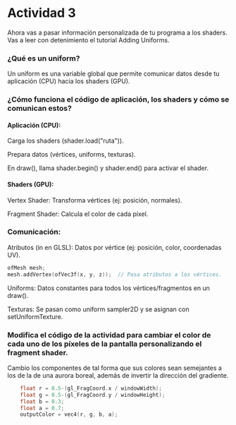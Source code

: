 # Actividad 3

Ahora vas a pasar información personalizada de tu programa a los shaders. Vas a leer con detenimiento el tutorial Adding Uniforms.

### ¿Qué es un uniform?

Un uniform es una variable global que permite comunicar datos desde tu aplicación (CPU) hacia los shaders (GPU).

### ¿Cómo funciona el código de aplicación, los shaders y cómo se comunican estos?

#### Aplicación (CPU):

Carga los shaders (shader.load("ruta")).

Prepara datos (vértices, uniforms, texturas).

En draw(), llama shader.begin() y shader.end() para activar el shader.

#### Shaders (GPU):

Vertex Shader: Transforma vértices (ej: posición, normales).

Fragment Shader: Calcula el color de cada píxel.

### Comunicación:

Atributos (in en GLSL): Datos por vértice (ej: posición, color, coordenadas UV).

```cpp
ofMesh mesh;
mesh.addVertex(ofVec3f(x, y, z));  // Pasa atributos a los vértices.
```

Uniforms: Datos constantes para todos los vértices/fragmentos en un draw().

Texturas: Se pasan como uniform sampler2D y se asignan con setUniformTexture.

### Modifica el código de la actividad para cambiar el color de cada uno de los píxeles de la pantalla personalizando el fragment shader.

Cambio los componentes de tal forma que sus colores sean semejantes a los de la de una aurora boreal, además de invertir la dirección del gradiente.

```cpp
    float r = 0.5-(gl_FragCoord.x / windowWidth);
	float g = 0.5-(gl_FragCoord.y / windowHeight);
	float b = 0.3;
	float a = 0.7;
	outputColor = vec4(r, g, b, a);
```